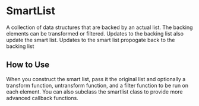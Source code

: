 SmartList
=========

A collection of data structures that are backed by an actual list.
The backing elements can be transformed or filtered.
Updates to the backing list also update the smart list.
Updates to the smart list propogate back to the backing list

How to Use
----------

When you construct the smart list, pass it the original list and optionally a
transform function, untransform function, and a filter function to be run on each element.
You can also subclass the smartlist class to provide more advanced callback functions.
